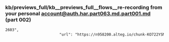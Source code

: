 ### kb/previews_full/kb__previews_full__flows__re-recording from your personal account@auth.har.part063.md.part001.md (part 002)

```md
2603",
                        "url": "https://n958200.alteg.io/chunk-KO722YSM.js",
                      
```

```
